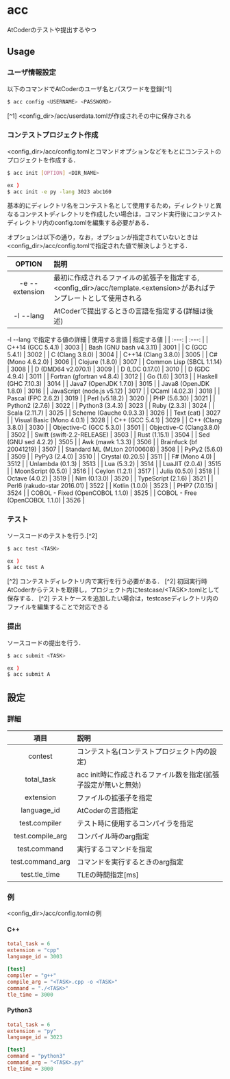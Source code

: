 # acc
AtCoderのテストや提出するやつ

## Usage

### ユーザ情報設定
以下のコマンドでAtCoderのユーザ名とパスワードを登録[^1]
```bash
$ acc config <USERNAME> <PASSWORD>
```
[^1] \<config\_dir\>/acc/userdata.tomlが作成されその中に保存される

### コンテストプロジェクト作成
\<config\_dir\>/acc/config.tomlとコマンドオプションなどをもとにコンテストのプロジェクトを作成する．

```bash
$ acc init [OPTION] <DIR_NAME>

ex )
$ acc init -e py -lang 3023 abc160
```

基本的にディレクトリ名をコンテスト名として使用するため，ディレクトリと異なるコンテストディレクトリを作成したい場合は，コマンド実行後にコンテストディレクトリ内のconfig.tomlを編集する必要がある．

オプションは以下の通り，なお，オプションが指定されていないときは\<config\_dir\>/acc/config.tomlで指定された値で解決しようとする．

| OPTION | 説明 |
| :---: | :--- |
| -e --extension | 最初に作成されるファイルの拡張子を指定する, \<config\_dir\>/acc/template.\<extension\>があればテンプレートとして使用される |
| -l --lang | AtCoderで提出するときの言語を指定する(詳細は後述) |

-l --lang で指定する値の詳細
| 使用する言語 | 指定する値 |
| :---: | :---: |
| C++14 (GCC 5.4.1) | 3003 |
| Bash (GNU bash v4.3.11) | 3001 |
| C (GCC 5.4.1) | 3002 |
| C (Clang 3.8.0) | 3004 |
| C++14 (Clang 3.8.0) | 3005 |
| C# (Mono 4.6.2.0) | 3006 |
| Clojure (1.8.0) | 3007 |
| Common Lisp (SBCL 1.1.14) | 3008 |
| D (DMD64 v2.070.1) | 3009 |
| D (LDC 0.17.0) | 3010 |
| D (GDC 4.9.4) | 3011 |
| Fortran (gfortran v4.8.4) | 3012 |
| Go (1.6) | 3013 |
| Haskell (GHC 7.10.3) | 3014 |
| Java7 (OpenJDK 1.7.0) | 3015 |
| Java8 (OpenJDK 1.8.0) | 3016 |
| JavaScript (node.js v5.12) | 3017 |
| OCaml (4.02.3) | 3018 |
| Pascal (FPC 2.6.2) | 3019 |
| Perl (v5.18.2) | 3020 |
| PHP (5.6.30) | 3021 |
| Python2 (2.7.6) | 3022 |
| Python3 (3.4.3) | 3023 |
| Ruby (2.3.3) | 3024 |
| Scala (2.11.7) | 3025 |
| Scheme (Gauche 0.9.3.3) | 3026 |
| Text (cat) | 3027 |
| Visual Basic (Mono 4.0.1) | 3028 |
| C++ (GCC 5.4.1) | 3029 |
| C++ (Clang 3.8.0) | 3030 |
| Objective-C (GCC 5.3.0) | 3501 |
| Objective-C (Clang3.8.0) | 3502 |
| Swift (swift-2.2-RELEASE) | 3503 |
| Rust (1.15.1) | 3504 |
| Sed (GNU sed 4.2.2) | 3505 |
| Awk (mawk 1.3.3) | 3506 |
| Brainfuck (bf 20041219) | 3507 |
| Standard ML (MLton 20100608) | 3508 |
| PyPy2 (5.6.0) | 3509 |
| PyPy3 (2.4.0) | 3510 |
| Crystal (0.20.5) | 3511 |
| F# (Mono 4.0) | 3512 |
| Unlambda (0.1.3) | 3513 |
| Lua (5.3.2) | 3514 |
| LuaJIT (2.0.4) | 3515 |
| MoonScript (0.5.0) | 3516 |
| Ceylon (1.2.1) | 3517 |
| Julia (0.5.0) | 3518 |
| Octave (4.0.2) | 3519 |
| Nim (0.13.0) | 3520 |
| TypeScript (2.1.6) | 3521 |
| Perl6 (rakudo-star 2016.01) | 3522 |
| Kotlin (1.0.0) | 3523 |
| PHP7 (7.0.15) | 3524 |
| COBOL - Fixed (OpenCOBOL 1.1.0) | 3525 |
| COBOL - Free (OpenCOBOL 1.1.0) | 3526 |


### テスト
ソースコードのテストを行う.[^2]

```bash
$ acc test <TASK>

ex )
$ acc test A
```

[^2] コンテストディレクトリ内で実行を行う必要がある．
[^2] 初回実行時AtCoderからテストを取得し，プロジェクト内にtestcase/\<TASK\>.tomlとして保存する．
[^2] テストケースを追加したい場合は，testcaseディレクトリ内のファイルを編集することで対応できる

### 提出
ソースコードの提出を行う．

```bash
$ acc submit <TASK>

ex )
$ acc submit A
```

## 設定
### 詳細

| 項目 | 説明 |
|:---: | :--- |
| contest | コンテスト名(コンテストプロジェクト内の設定) |
| total\_task | acc init時に作成されるファイル数を指定(拡張子設定が無いと無効) |
| extension | ファイルの拡張子を指定 |
| language\_id | AtCoderの言語指定 |
| test.compiler | テスト時に使用するコンパイラを指定 |
| test.compile\_arg | コンパイル時のarg指定 |
| test.command | 実行するコマンドを指定 |
| test.command\_arg | コマンドを実行するときのarg指定 |
| test.tle\_time | TLEの時間指定[ms] |

### 例
\<config\_dir\>/acc/config.tomlの例

#### C++

```toml
total_task = 6
extension = "cpp"
language_id = 3003

[test]
compiler = "g++"
compile_arg = "<TASK>.cpp -o <TASK>"
command = "./<TASK>"
tle_time = 3000
```

#### Python3

```toml
total_task = 6
extension = "py"
language_id = 3023

[test]
command = "python3"
command_arg = "<TASK>.py"
tle_time = 3000
```
